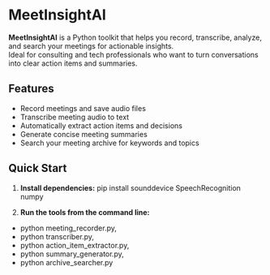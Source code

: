 # MeetInsightAI

**MeetInsightAI** is a Python toolkit that helps you record, transcribe, analyze, and search your meetings for actionable insights.  
Ideal for consulting and tech professionals who want to turn conversations into clear action items and summaries.

## Features

- Record meetings and save audio files
- Transcribe meeting audio to text
- Automatically extract action items and decisions
- Generate concise meeting summaries
- Search your meeting archive for keywords and topics

## Quick Start

1. **Install dependencies:**
pip install sounddevice SpeechRecognition numpy

2. **Run the tools from the command line:**
- python meeting_recorder.py, 
- python transcriber.py, 
- python action_item_extractor.py, 
- python summary_generator.py, 
- python archive_searcher.py
